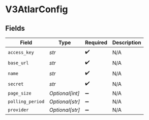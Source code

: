 # V3AtlarConfig


## Fields

| Field              | Type               | Required           | Description        |
| ------------------ | ------------------ | ------------------ | ------------------ |
| `access_key`       | *str*              | :heavy_check_mark: | N/A                |
| `base_url`         | *str*              | :heavy_check_mark: | N/A                |
| `name`             | *str*              | :heavy_check_mark: | N/A                |
| `secret`           | *str*              | :heavy_check_mark: | N/A                |
| `page_size`        | *Optional[int]*    | :heavy_minus_sign: | N/A                |
| `polling_period`   | *Optional[str]*    | :heavy_minus_sign: | N/A                |
| `provider`         | *Optional[str]*    | :heavy_minus_sign: | N/A                |